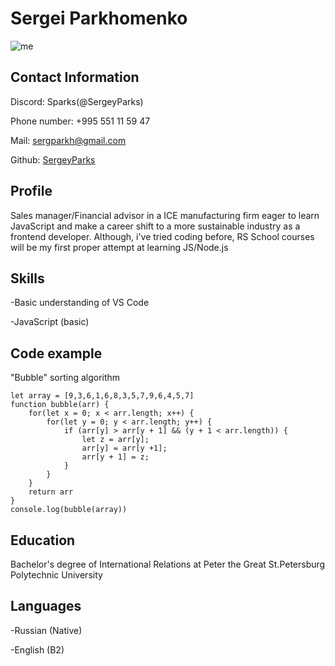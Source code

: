 # **Sergei Parkhomenko** 

![me](https://user-images.githubusercontent.com/116731957/206679512-5d7dfdae-5492-44b7-aa8d-82ff18aedbc0.png)

## **Contact Information**

Discord: Sparks(@SergeyParks)

Phone number: +995 551 11 59 47

Mail: sergparkh@gmail.com

Github: [SergeyParks](https://github.com/SergeyParks)

## **Profile**

Sales manager/Financial advisor in a ICE manufacturing firm eager to learn JavaScript and make a career shift to a more sustainable industry as a frontend developer. Although, i've tried coding before, RS School courses will be my first proper attempt at learning JS/Node.js

## **Skills**

-Basic understanding of VS Code

-JavaScript (basic)

## **Code example**

"Bubble" sorting algorithm

```
let array = [9,3,6,1,6,8,3,5,7,9,6,4,5,7]
function bubble(arr) {
    for(let x = 0; x < arr.length; x++) {
        for(let y = 0; y < arr.length; y++) {
            if (arr[y] > arr[y + 1] && (y + 1 < arr.length)) {
                let z = arr[y];
                arr[y] = arr[y +1];
                arr[y + 1] = z;
            }
        }
    }
    return arr
}
console.log(bubble(array))
```

## **Education**

Bachelor's degree of International Relations at Peter the Great St.Petersburg Polytechnic University

## **Languages**

-Russian (Native)

-English (B2)
